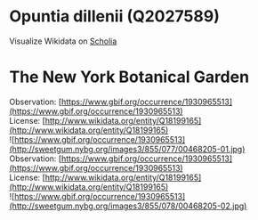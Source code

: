 
Opuntia dillenii (Q2027589)
===========================
  
Visualize Wikidata on [Scholia](https://scholia.toolforge.org/taxon/Q2027589)
# The New York Botanical Garden
  
Observation: [https://www.gbif.org/occurrence/1930965513](https://www.gbif.org/occurrence/1930965513)  
License: [http://www.wikidata.org/entity/Q18199165](http://www.wikidata.org/entity/Q18199165)  
![https://www.gbif.org/occurrence/1930965513](http://sweetgum.nybg.org/images3/855/077/00468205-01.jpg)  
Observation: [https://www.gbif.org/occurrence/1930965513](https://www.gbif.org/occurrence/1930965513)  
License: [http://www.wikidata.org/entity/Q18199165](http://www.wikidata.org/entity/Q18199165)  
![https://www.gbif.org/occurrence/1930965513](http://sweetgum.nybg.org/images3/855/078/00468205-02.jpg)